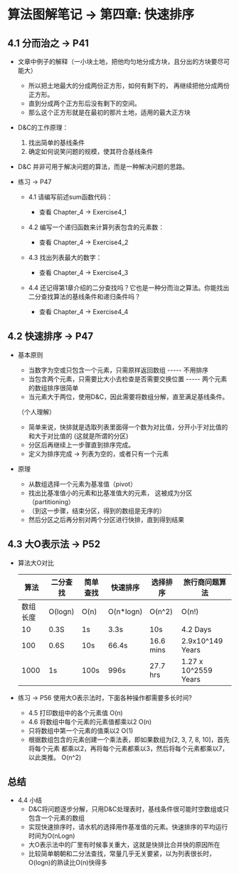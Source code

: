 # 算法图解笔记 -> 第四章: 快速排序

## 4.1 分而治之 -> P41
   - 文章中例子的解释（一小块土地，把他均匀地分成方块，且分出的方块要尽可能大）
       - 所以把土地最大的分成两份正方形，如何有剩下的， 再继续把他分成两份正方形。 
       - 直到分成两个正方形后没有剩下的空间。
       - 那么这个正方形就是在最初的那片土地，适用的最大正方块
   

   - D&C的工作原理：
       1. 找出简单的基线条件
       2. 确定如何说笑问题的规模，使其符合基线条件
   
   - D&C 并非可用于解决问题的算法，而是一种解决问题的思路。
   

   - 练习 -> P47
        - 4.1 请编写前述sum函数代码：
            - 查看 Chapter_4 -> Exercise4_1
                 
        - 4.2 编写一个递归函数来计算列表包含的元素数：
            - 查看 Chapter_4 -> Exercise4_2

        - 4.3 找出列表最大的数字：
            - 查看 Chapter_4 -> Exercise4_3
      
        - 4.4 还记得第1章介绍的二分查找吗？它也是一种分而治之算法。你能找出二分查找算法的基线条件和递归条件吗？
            - 查看 Chapter_4 -> Exercise4_4
      

## 4.2 快速排序 -> P47
   - 基本原则
       - 当数字为空或只包含一个元素，只需原样返回数组    ----- 不用排序
       - 当包含两个元素，只需要比大小去检查是否需要交换位置    ----- 两个元素的数组排序很简单
       - 当元素大于两位，使用D&C，因此需要将数组分解，直至满足基线条件。 
       
       （个人理解）
       - 简单来说，快排就是选取列表里面得一个数为对比值，分开小于对比值的和大于对比值的 (这就是所谓的分区)
       - 分区后再继续上一步骤直到排序完成。
       - 定义为排序完成 -> 列表为空的，或者只有一个元素
       
   - 原理
       - 从数组选择一个元素为基准值（pivot）
       - 找出比基准值小的元素和比基准值大的元素， 这被成为分区 （partitioning）
       - （到这一步骤，结束分区，得到的数组是无序的）
       - 然后分区之后再分别对两个分区进行快排，直到得到结果
    

## 4.3 大O表示法 -> P52
   - 算法大O对比
   
       | 算法  | 二分查找  | 简单查找  | 快速排序  | 选择排序  | 旅行商问题算法  |
       |---|---|---|---|---|---|
       | 数组长度 |   O(logn)  | O(n)  | O(n*logn)  | O(n^2)  | O(n!)  |
       | 10  | 0.3S  | 1s  | 3.3s  | 10s  |  4.2 Days |
       |  100 | 0.6S  | 10s  | 66.4s | 16.6 mins  | 2.9x10^149 Years  |
       |  1000 |  1s |  100s |  996s | 27.7 hrs  | 1.27 x 10^2559 Years  |
        


   - 练习 -> P56
        使用大O表示法时，下面各种操作都需要多长时间?
        - 4.5 打印数组中的各个元素值
            O(n) 
        - 4.6 将数组中每个元素的元素值都乘以2
            O(n)
        - 只将数组中第一个元素的值乘以2
            O(1)
        - 根据数组包含的元素创建一个乘法表，即如果数组为[2, 3, 7, 8, 10]，首先将每个元素 都乘以2，再将每个元素都乘以3，然后将每个元素都乘以7，以此类推。
            O(n^2)
   
## 总结
   - 4.4 小结
       - D&C将问题逐步分解，只用D&C处理表时，基线条件很可能时空数组或只包含一个元素的数组
       - 实现快速排序时，请水机的选择用作基准值的元素。快速排序的平均运行时间为O(nLogn)
       - 大O表示法中的厂里有时候事关重大，这就是快排比合并快的原因所在
       - 比较简单朝朝和二分法查找，常量几乎无关要紧，以为列表很长时，O(logn)的熟读比O(n)快得多
